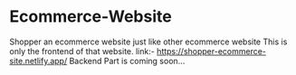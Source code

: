 # Ecommerce-Website
Shopper an ecommerce website just like other ecommerce website
This is only the frontend of that website.
link:- https://shopper-ecommerce-site.netlify.app/
Backend Part is coming soon...
